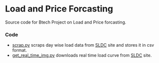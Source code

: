 # Load and Price Forcasting
Source code for Btech Project on Load and Price forcasting.

### Code

* [scrap.py](scrap.py) scraps day wise load data from [SLDC](https://www.delhisldc.org/Loaddata.aspx?mode=17/01/2018) site and stores it in csv format.
* [get_real_time_img.py](get_real_time_img.py) downloads real time load curve from [SLDC](https://www.delhisldc.org/Loadcurve.aspx) site.

